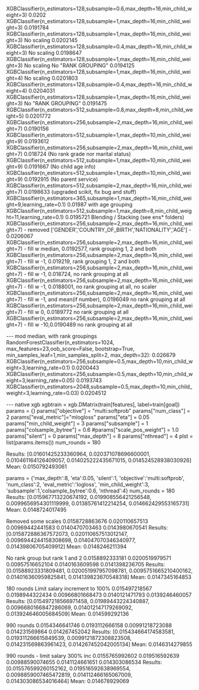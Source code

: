 XGBClassifier(n_estimators=128,subsample=0.6,max_depth=16,min_child_weight=3)  0.0202
XGBClassifier(n_estimators=128,subsample=1,max_depth=16,min_child_weight=3) 0.0191784
XGBClassifier(n_estimators=128,subsample=1,max_depth=16,min_child_weight=3) No scaling 0.0202145
XGBClassifier(n_estimators=128,subsample=0.4,max_depth=16,min_child_weight=3) No scaling 0.0198647
XGBClassifier(n_estimators=128,subsample=1,max_depth=16,min_child_weight=3) No scaling No "RANK GROUPING" 0.0194125
XGBClassifier(n_estimators=128,subsample=1,max_depth=16,min_child_weight=4) No scaling 0.0201803
XGBClassifier(n_estimators=128,subsample=0.4,max_depth=16,min_child_weight=4) 0.0204031
XGBClassifier(n_estimators=128,subsample=1,max_depth=16,min_child_weight=3) No "RANK GROUPING" 0.0191475
XGBClassifier(n_estimators=512,subsample=0.8,max_depth=8,min_child_weight=5) 0.0201772
XGBClassifier(n_estimators=256,subsample=2,max_depth=16,min_child_weight=7) 0.0190156
XGBClassifier(n_estimators=512,subsample=1,max_depth=10,min_child_weight=9) 0.0193612
XGBClassifier(n_estimators=256,subsample=2,max_depth=16,min_child_weight=7) 0.018724 (No rank grade nor marital status)
XGBClassifier(n_estimators=512,subsample=1,max_depth=10,min_child_weight=9) 0.0191667 (No child age info)
XGBClassifier(n_estimators=512,subsample=1,max_depth=10,min_child_weight=9) 0.0192915 (No parent service)
XGBClassifier(n_estimators=512,subsample=2,max_depth=16,min_child_weight=7) 0.0198633 (upgraded scikit, fix bug and stuff)
XGBClassifier(n_estimators=365,subsample=1,max_depth=16,min_child_weight=9,learning_rate=0.1) 0.01987 with age grouping
XGBClassifier(n_estimators=512,subsample=1,max_depth=8,min_child_weight=11,learning_rate=0.1) 0.0195721
Blending / Stacking (see ens* folders)
XGBClassifier(n_estimators=256,subsample=2,max_depth=16,min_child_weight=7) - removed ['GENDER','COUNTRY_OF_BIRTH','NATIONALITY','AGE'] - 0.0206067
XGBClassifier(n_estimators=256,subsample=2,max_depth=16,min_child_weight=7) - fill w median, 0.0192577, rank grouping 1, 2 and both
XGBClassifier(n_estimators=256,subsample=2,max_depth=16,min_child_weight=7) - fill w -1, 0.019219, rank grouping 1, 2 and both
XGBClassifier(n_estimators=256,subsample=2,max_depth=16,min_child_weight=7) - fill w -1, 0.018724, no rank grouping at all
XGBClassifier(n_estimators=256,subsample=2,max_depth=16,min_child_weight=7) - fill w -1, 0.0188001, no rank grouping at all, no scaler
XGBClassifier(n_estimators=256,subsample=2,max_depth=16,min_child_weight=7) - fill w -1, and mean(if number), 0.0196049  no rank grouping at all
XGBClassifier(n_estimators=256,subsample=2,max_depth=16,min_child_weight=7) - fill w 0,  0.0189772 no rank grouping at all
XGBClassifier(n_estimators=256,subsample=2,max_depth=16,min_child_weight=7) - fill w -10,0.0190489 no rank grouping at all

--- mod median, with rank groupings
RandomForestClassifier(n_estimators=1024, max_features=23,oob_score=False, bootstrap=True, min_samples_leaf=1,min_samples_split=2, max_depth=32): 0.026679
XGBClassifier(n_estimators=256,subsample=0.5,max_depth=10,min_child_weight=3,learning_rate=0.1) 0.0200443
XGBClassifier(n_estimators=256,subsample=0.5,max_depth=10,min_child_weight=3,learning_rate=0.05) 0.0193743
XGBClassifier(n_estimators=2048,subsample=0.5,max_depth=10,min_child_weight=3,learning_rate=0.03) 0.0204512

--- native xgb
    xgbtrain = xgb.DMatrix(train[features], label=train[goal])
    params = {}
    params["objective"] = "multi:softprob"
    params["num_class"] = 2
    params["eval_metric"]="mlogloss"
    params["eta"] = 0.05
    params["min_child_weight"] = 3
    params["subsample"] = 1
    params["colsample_bytree"] = 0.6
    #params["scale_pos_weight"] = 1.0
    params["silent"] = 0
    params["max_depth"] = 8
    params["nthread"] = 4
    plst = list(params.items())
    num_rounds = 180

Results: [0.01601425233360964, 0.020371078696600001, 0.010461164126409057, 0.014025222435671015, 0.014524528938030926]
Mean: 0.0150792493061

params = {'max_depth':8, 'eta':0.05, 'silent':1,
          'objective':'multi:softprob', 'num_class':2, 'eval_metric':'logloss',
          'min_child_weight':3, 'subsample':1,'colsample_bytree':0.6, 'nthread':4}
num_rounds = 180
Results: [0.015967713220674192, 0.019908556421256548, 0.0099656954301119999, 0.01385761412214254, 0.014662429553165731]
Mean: 0.0148724017495

Removed some scales
0.0158728863676
0.020110657513
0.00969442441583
0.0140470703463
0.0143980670541
Results: [0.015872886367572073, 0.020110657513012147, 0.0096944244158308698, 0.014047070346340977, 0.01439806705409912]
Mean: 0.0148246211394

No rank group but rank 1 and 2
0.0158892333181
0.0200519979571
0.00957516652104
0.0140163609598
0.0141398236705
Results: [0.01588923331809481, 0.020051997957098781, 0.0095751665210400162, 0.014016360959825841, 0.014139823670548318]
Mean: 0.0147345164853

180 rounds Limit salary increment to 100%
0.015497218567
0.0198944322434
0.00966801668473
0.0140121471793
0.0139246460057
Results: [0.015497218566971458, 0.01989443224340887, 0.0096680166847286069, 0.014012147179269092, 0.013924646005684509]
Mean: 0.014599292136

990 rounds
0.0154346641746
0.0193112666158
0.00991218723088
0.014231569864
0.014267452042
Results: [0.015434664174583581, 0.019311266615849539, 0.0099121872308823508, 0.014231569863961423, 0.014267452042005134]
Mean: 0.0146314279855

990 rounds - limit salary 300% inc
0.0155765992602
0.019516592639
0.00988590074655
0.0141124661651
0.014303086534
Results: [0.015576599260152162, 0.019516592638969554, 0.0098859007465472819, 0.014112466165067009, 0.014303086534016464]
Mean: 0.014678929069
